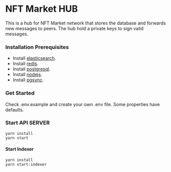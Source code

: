 # NFT Market HUB
This is a hub for NFT Market network that stores the database and forwards new messages to peers. The hub hold a private keys to sign valid messages.

### Installation Prerequisites
* Install [elasticsearch](https://www.elastic.co/guide/en/elasticsearch/reference/current/getting-started.html).
* Install [redis](https://redis.io/topics/quickstart).
* Install [postgresql](https://www.postgresql.org/docs/10/tutorial-start.html).
* Install [nodejs](https://nodejs.org/en/).
* Install [pgsync](https://pgsync.com).

### Get Started
Check .env.example and create your own .env file. Some properties have defaults.

### Start API SERVER

```
yarn install
yarn start
```
#### Start Indexer

```
yarn install
yarn start:indexer
```